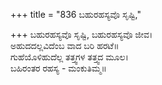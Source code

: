 +++
title = "836 ಬಹುರಹಸ್ಯವೊ ಸೃಷ್ಟಿ,"

+++
ಬಹುರಹಸ್ಯವೊ ಸೃಷ್ಟಿ, ಬಹುರಹಸ್ಯವೊ ಜೀವ।  
ಅಹುದದಲ್ಲವಿದೆಂಬ ವಾದ ಬರಿ ಹರಟೆ॥  
ಗುಹೆಯೊಳಿಹುದೆಲ್ಲ ತತ್ತ್ವಗಳ ತತ್ತ್ವದ ಮೂಲ।  
ಬಹಿರಂತರ ರಹಸ್ಯ - ಮಂಕುತಿಮ್ಮ॥  
